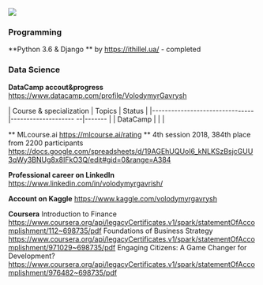 ![](https://raw.githubusercontent.com/VolodymyrGavrysh/My_RoadMap_Data_Science/master/pictures/ai.jpg) 

### Programming ### 
  **Python 3.6 & Django ** by https://ithillel.ua/ - completed 
### Data Science ## 
**DataCamp accout&progress**
https://www.datacamp.com/profile/VolodymyrGavrysh 

| Course & specialization        | Topics                | Status |
|--------------------------------|-------------------- --|------- |
| DataCamp                       |                       |        |


** MLcourse.ai https://mlcourse.ai/rating **
4th session 2018, 384th place from 2200 participants
https://docs.google.com/spreadsheets/d/19AGEhUQUol6_kNLKSzBsjcGUU3qWy3BNUg8x8IFkO3Q/edit#gid=0&range=A384

**Professional career on LinkedIn**
https://www.linkedin.com/in/volodymyrgavrish/

**Account on Kaggle**
https://www.kaggle.com/volodymyrgavrysh

**Coursera**
Introduction to Finance
https://www.coursera.org/api/legacyCertificates.v1/spark/statementOfAccomplishment/112~698735/pdf
Foundations of Business Strategy
https://www.coursera.org/api/legacyCertificates.v1/spark/statementOfAccomplishment/971029~698735/pdf
Engaging Citizens: A Game Changer for Development?
https://www.coursera.org/api/legacyCertificates.v1/spark/statementOfAccomplishment/976482~698735/pdf
